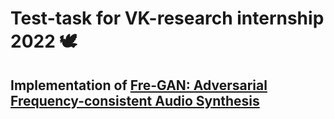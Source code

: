 # Test-task for VK-research internship 2022 :dove:
## Implementation of [Fre-GAN: Adversarial Frequency-consistent Audio Synthesis](https://arxiv.org/pdf/2106.02297.pdf)
